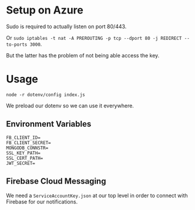 # Setup on Azure

Sudo is required to actually listen on port 80/443.

Or `sudo iptables -t nat -A PREROUTING -p tcp --dport 80 -j REDIRECT --to-ports 3000`.

But the latter has the problem of not being able access the key.

# Usage

`node -r dotenv/config index.js`

We preload our dotenv so we can use it everywhere.

## Environment Variables

```
FB_CLIENT_ID=
FB_CLIENT_SECRET=
MONGODB_CONNSTR=
SSL_KEY_PATH=
SSL_CERT_PATH=
JWT_SECRET=
```

## Firebase Cloud Messaging

We need a `ServiceAccountKey.json` at our top level in order to connect with Firebase for our notifications.
